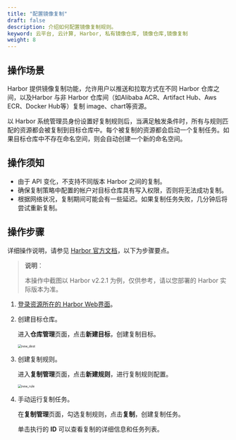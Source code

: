 ```yaml
---
title: "配置镜像复制"
draft: false
description: 介绍如何配置镜像复制规则。
keyword: 云平台, 云计算, Harbor, 私有镜像仓库, 镜像仓库,镜像复制
weight: 8
---
```


## 操作场景

Harbor 提供镜像复制功能，允许用户以推送和拉取方式在不同 Harbor 仓库之间，以及Harbor 与非 Harbor 仓库间（如Alibaba ACR、Artifact Hub、Aws ECR、Docker Hub等）复制 image、chart等资源。 

以 Harbor 系统管理员身份设置好复制规则后，当满足触发条件时，所有与规则匹配的资源都会被复制到目标仓库中。每个被复制的资源都会启动一个复制任务。如果目标仓库中不存在命名空间，则会自动创建一个新的命名空间。

## 操作须知

- 由于 API 变化，不支持不同版本 Harbor 之间的复制。
- 确保复制策略中配置的帐户对目标仓库具有写入权限，否则将无法成功复制。
- 根据网络状况，复制期间可能会有一些延迟。如果复制任务失败，几分钟后将尝试重新复制。

## 操作步骤

详细操作说明，请参见 [Harbor 官方文档](https://goharbor.io/docs/2.2.0/administration/configuring-replication/)，以下为步骤要点。

>**说明**：
>
>本操作中截图以 Harbor v2.2.1 为例，仅供参考，请以您部署的 Harbor 实际版本为准。

1. [登录资源所在的 Harbor Web界面](/container/harbor/quickstart/qs18_access_harbor/#浏览器登录)。 

2. 创建目标仓库。

   进入**仓库管理**页面，点击**新建目标**，创建复制目标。

   <img src="/container/harbor/_images/man3008_new_dest.png" alt="new_dest" style="zoom:50%;" />

3. 创建复制规则。

   进入**复制管理**页面，点击**新建规则**，进行复制规则配置。

   <img src="/container/harbor/_images/man3008_new_rule.png" alt="new_rule" style="zoom:50%;" />

4. 手动运行复制任务。

   在**复制管理**页面，勾选复制规则，点击**复制**，创建复制任务。

   单击执行的 **ID** 可以查看复制的详细信息和任务列表。

   

